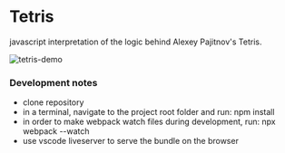 # Tetris
javascript interpretation of the logic behind Alexey Pajitnov's Tetris. 

![tetris-demo](https://github.com/diogomoreda/Tetris/assets/6032350/951a8fee-4ae5-4225-9e3d-9a6c4b71e4f8)

### Development notes
- clone repository
- in a terminal, navigate to the project root folder and run: npm install
- in order to make webpack watch files during development, run: npx webpack --watch
- use vscode liveserver to serve the bundle on the browser
